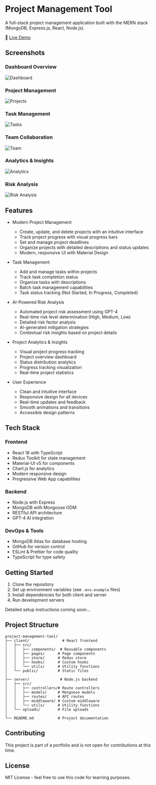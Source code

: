 # Project Management Tool

A full-stack project management application built with the MERN stack (MongoDB, Express.js, React, Node.js).

🚀 [Live Demo](https://project-management-tool-app-d826a567f678.herokuapp.com/)

## Screenshots

### Dashboard Overview
![Dashboard](screen1.png)

### Project Management
![Projects](screen2.png)

### Task Management
![Tasks](screen3.png)

### Team Collaboration
![Team](screen4.png)

### Analytics & Insights
![Analytics](screen5.png)

### Risk Analysis
![Risk Analysis](screen6.png)

## Features

- Modern Project Management
  - Create, update, and delete projects with an intuitive interface
  - Track project progress with visual progress bars
  - Set and manage project deadlines
  - Organize projects with detailed descriptions and status updates
  - Modern, responsive UI with Material Design

- Task Management
  - Add and manage tasks within projects
  - Track task completion status
  - Organize tasks with descriptions
  - Batch task management capabilities
  - Task status tracking (Not Started, In Progress, Completed)

- AI-Powered Risk Analysis
  - Automated project risk assessment using GPT-4
  - Real-time risk level determination (High, Medium, Low)
  - Detailed risk factor analysis
  - AI-generated mitigation strategies
  - Contextual risk insights based on project details

- Project Analytics & Insights
  - Visual project progress tracking
  - Project overview dashboard
  - Status distribution analytics
  - Progress tracking visualization
  - Real-time project statistics

- User Experience
  - Clean and intuitive interface
  - Responsive design for all devices
  - Real-time updates and feedback
  - Smooth animations and transitions
  - Accessible design patterns

## Tech Stack

### Frontend
- React 18 with TypeScript
- Redux Toolkit for state management
- Material-UI v5 for components
- Chart.js for analytics
- Modern responsive design
- Progressive Web App capabilities

### Backend
- Node.js with Express
- MongoDB with Mongoose ODM
- RESTful API architecture
- GPT-4 AI integration


### DevOps & Tools
- MongoDB Atlas for database hosting
- GitHub for version control
- ESLint & Prettier for code quality
- TypeScript for type safety



## Getting Started

1. Clone the repository
2. Set up environment variables (see `.env.example` files)
3. Install dependencies for both client and server
4. Run development servers

Detailed setup instructions coming soon...

## Project Structure

```
project-management-tool/
├── client/               # React frontend
│   ├── src/
│   │   ├── components/  # Reusable components
│   │   ├── pages/      # Page components
│   │   ├── store/      # Redux store
│   │   ├── hooks/      # Custom hooks
│   │   └── utils/      # Utility functions
│   └── public/         # Static files
│
├── server/              # Node.js backend
│   ├── src/
│   │   ├── controllers/# Route controllers
│   │   ├── models/     # Mongoose models
│   │   ├── routes/     # API routes
│   │   ├── middleware/ # Custom middleware
│   │   └── utils/      # Utility functions
│   └── uploads/        # File uploads
│
└── README.md           # Project documentation
```

## Contributing

This project is part of a portfolio and is not open for contributions at this time.

## License

MIT License - feel free to use this code for learning purposes.